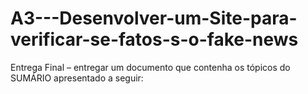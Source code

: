 # A3---Desenvolver-um-Site-para-verificar-se-fatos-s-o-fake-news
Entrega Final – entregar um documento que contenha os tópicos do SUMÁRIO apresentado a seguir:
